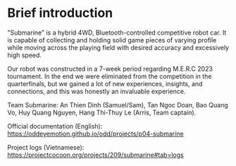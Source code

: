 # Brief introduction

"Submarine" is a hybrid 4WD, Bluetooth-controlled competitive robot car. It is capable of collecting and holding solid game pieces of varying profile while moving across the playing field with desired accuracy and excessively high speed.

Our robot was constructed in a 7-week period regarding M.E.R.C 2023 tournament. In the end we were eliminated from the competition in the quarterfinals, but we gained a lot of new experiences, insights, and connections, and this was honestly an invaluable experience.

Team Submarine: An Thien Dinh (Samuel/Sam), Tan Ngoc Doan, Bao Quang Vo, Huy Quang Nguyen, Hang Thi-Thuy Le (Arris, Team captain).

Official documentation (English): https://oddeyemotion.github.io/odd/projects/p04-submarine

Project logs (Vietnamese): https://projectcocoon.org/projects/209/submarine#tab=logs